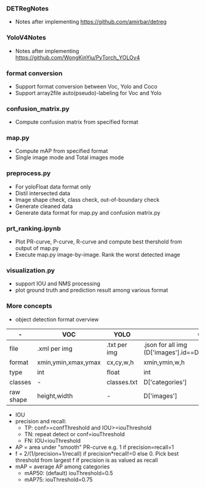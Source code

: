 ### DETRegNotes
+ Notes after implementing https://github.com/amirbar/detreg

### YoloV4Notes
+ Notes after implementing https://github.com/WongKinYiu/PyTorch_YOLOv4

### format conversion
+ Support format conversion between Voc, Yolo and Coco
+ Support array2file auto(pseudo)-labeling for Voc and Yolo

### confusion_matrix.py
+ Compute confusion matrix from specified format

### map.py
+ Compute mAP from specified format
+ Single image mode and Total images mode

### preprocess.py
+ For yoloFloat data format only
+ Distil intersected data
+ Image shape check, class check, out-of-boundary check
+ Generate cleaned data
+ Generate data format for map.py and confusion matrix.py

### prt_ranking.ipynb
+ Plot PR-curve, P-curve, R-curve and compute best thershold from output of map.py
+ Execute map.py image-by-image. Rank the worst detected image

### visualization.py
+ support IOU and NMS processing
+ plot ground truth and prediction result among various format

### More concepts
+ object detection format overview

| - | VOC | YOLO | COCO |
| - | - | - | - |
| file | .xml per img | .txt per img | .json for all img (D['images'].id==D['annotations'].image_id) |
| format | xmin,ymin,xmax,ymax | cx,cy,w,h | xmin,ymin,w,h |
| type | int | float | int |
| classes | - | classes.txt | D['categories'] |
| raw shape | height,width | - | D['images'] |

+ IOU
+ precision and recall:
  + TP: conf>=confThreshold and IOU>=iouThreshold
  + TN: repeat detect or conf<confThreshold and IOU>=iouThreshold
  + FN: IOU<iouThreshold
+ AP = area under "smooth" PR-curve e.g. 1 if precision=recall=1
+ f = 2/(1/precision+1/recall) if precision*recall!=0 else 0. Pick best threshold from largest f if precision is as valued as recall
+ mAP = average AP among categories
  + mAP50: (default) iouThreshold=0.5
  + mAP75: iouThreshold=0.75
